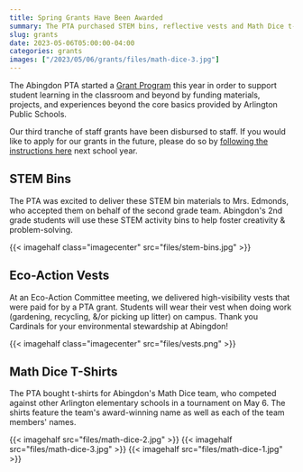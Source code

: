 ```yaml
--- 
title: Spring Grants Have Been Awarded
summary: The PTA purchased STEM bins, reflective vests and Math Dice t-shirts for Abingdon students.
slug: grants
date: 2023-05-06T05:00:00-04:00
categories: grants
images: ["/2023/05/06/grants/files/math-dice-3.jpg"]
---
```


The Abingdon PTA started a [Grant Program](/grants) this year in order to support student learning in the classroom and beyond by funding materials, projects, and experiences beyond the core basics provided by Arlington Public Schools.

Our third tranche of staff grants have been disbursed to staff. If you would like to apply for our grants in the future, please do so by [following the instructions here](/grants) next school year.

## STEM Bins

The PTA was excited to deliver these STEM bin materials to Mrs. Edmonds, who accepted them on behalf of the second grade team. Abingdon's 2nd grade students will use these STEM activity bins to help foster creativity & problem-solving.

{{< imagehalf class="imagecenter" src="files/stem-bins.jpg" >}}

## Eco-Action Vests

At an Eco-Action Committee meeting, we delivered high-visibility vests that were paid for by a PTA grant. Students will wear their vest when doing work (gardening, recycling, &/or picking up litter) on campus. Thank you Cardinals for your environmental stewardship at Abingdon!

{{< imagehalf class="imagecenter" src="files/vests.png" >}}

## Math Dice T-Shirts

The PTA bought t-shirts for Abingdon's Math Dice team, who competed against other Arlington elementary schools in a tournament on May 6. The shirts feature the team's award-winning name as well as each of the team members' names.

{{< imagehalf src="files/math-dice-2.jpg" >}}
{{< imagehalf src="files/math-dice-3.jpg" >}}
{{< imagehalf src="files/math-dice-1.jpg" >}}